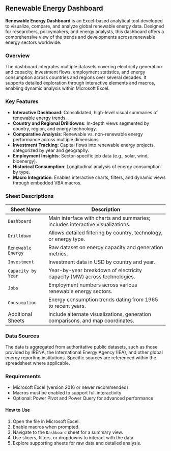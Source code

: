 ## Renewable Energy Dashboard

**Renewable Energy Dashboard** is an Excel-based analytical tool developed to visualize, compare, and analyze global renewable energy data. Designed for researchers, policymakers, and energy analysts, this dashboard offers a comprehensive view of the trends and developments across renewable energy sectors worldwide.

### Overview

The dashboard integrates multiple datasets covering electricity generation and capacity, investment flows, employment statistics, and energy consumption across countries and regions over several decades. It supports detailed exploration through interactive elements and macros, enabling dynamic analysis within Microsoft Excel.

### Key Features

* **Interactive Dashboard**: Consolidated, high-level visual summaries of renewable energy trends.
* **Country and Regional Drilldowns**: In-depth views segmented by country, region, and energy technology.
* **Comparative Analysis**: Renewable vs. non-renewable energy performance across multiple dimensions.
* **Investment Tracking**: Capital flows into renewable energy projects, categorized by year and geography.
* **Employment Insights**: Sector-specific job data (e.g., solar, wind, bioenergy).
* **Historical Consumption**: Longitudinal analysis of energy consumption by type.
* **Macro Integration**: Enables interactive charts, filters, and dynamic views through embedded VBA macros.

### Sheet Descriptions

| Sheet Name         | Description                                                                    |
| ------------------ | ------------------------------------------------------------------------------ |
| `Dashboard`        | Main interface with charts and summaries; includes interactive visualizations. |
| `Drilldown`        | Allows detailed filtering by country, technology, or energy type.              |
| `Renewable Energy` | Raw dataset on energy capacity and generation metrics.                         |
| `Investment`       | Investment data in USD by country and year.                                    |
| `Capacity by Year` | Year-by-year breakdown of electricity capacity (MW) across technologies.       |
| `Jobs`             | Employment numbers across various renewable energy sectors.                    |
| `Consumption`      | Energy consumption trends dating from 1965 to recent years.                    |
| Additional Sheets  | Include alternate visualizations, generation comparisons, and map coordinates. |

### Data Sources

The data is aggregated from authoritative public datasets, such as those provided by IRENA, the International Energy Agency (IEA), and other global energy reporting institutions. Specific sources are referenced within the spreadsheet where applicable.

### Requirements

* Microsoft Excel (version 2016 or newer recommended)
* Macros must be enabled to support full interactivity
* Optional: Power Pivot and Power Query for advanced performance

#### How to Use

1. Open the file in Microsoft Excel.
2. Enable macros when prompted.
3. Navigate to the `Dashboard` sheet for a summary view.
4. Use slicers, filters, or dropdowns to interact with the data.
5. Explore supporting sheets for raw data and detailed analysis.
